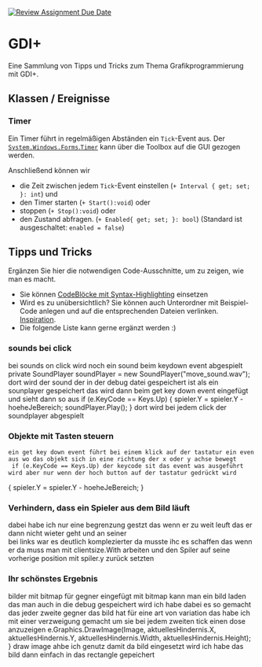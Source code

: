 [![Review Assignment Due Date](https://classroom.github.com/assets/deadline-readme-button-24ddc0f5d75046c5622901739e7c5dd533143b0c8e959d652212380cedb1ea36.svg)](https://classroom.github.com/a/OwH8KTXH)
# GDI+
Eine Sammlung von Tipps und Tricks zum Thema Grafikprogrammierung mit GDI+.

## Klassen / Ereignisse
### Timer
Ein Timer führt in regelmäßigen Abständen ein `Tick`-Event aus. Der [`System.Windows.Forms`.`Timer`](https://learn.microsoft.com/de-de/dotnet/api/system.windows.forms.timer?view=windowsdesktop-8.0&viewFallbackFrom=net-6.0) kann über die Toolbox auf die GUI gezogen werden. 

Anschließend können wir 
- die Zeit zwischen jedem `Tick`-Event einstellen (`+ Interval { get; set; }: int`) und
- den Timer starten (`+ Start():void`) oder
- stoppen (`+ Stop():void`) oder
- den Zustand abfragen. (`+ Enabled{ get; set; }: bool`) (Standard ist ausgeschaltet: `enabled = false`)



## Tipps und Tricks
Ergänzen Sie hier die notwendigen Code-Ausschnitte, um zu zeigen, wie man es macht. 
- Sie können [CodeBlöcke mit Syntax-Highlighting](https://docs.github.com/en/get-started/writing-on-github/working-with-advanced-formatting/creating-and-highlighting-code-blocks#syntax-highlighting) einsetzen
- Wird es zu unübersichtlich? Sie können auch Unterordner mit Beispiel-Code anlegen und auf die entsprechenden Dateien verlinken. [Inspiration](https://github.com/gsoTH/flaskShowcase/tree/master/datenbanken).
- Die folgende Liste kann gerne ergänzt werden :)

### sounds bei click 
bei sounds on click wird noch ein sound beim keydown event abgespielt 
 private SoundPlayer soundPlayer = new SoundPlayer("move_sound.wav");
dort wird der sound der in der debug datei gespeichert ist als ein sounplayer gespeichert 
das wird dann beim get key down event eingefügt und sieht dann so aus 
 if (e.KeyCode == Keys.Up)
 {
     spieler.Y = spieler.Y - hoeheJeBereich;
     soundPlayer.Play();
 }
 dort wird bei jedem click der soundplayer abgespielt 
  

### Objekte mit Tasten steuern
    ein get key down event führt bei einem klick auf der tastatur ein even aus wo das objekt sich in eine richtung der x oder y achse bewegt 
	 if (e.KeyCode == Keys.Up) der keycode sit das event was ausgeführt wird aber nur wenn der hoch button auf der tastatur gedrückt wird 
 {
     spieler.Y = spieler.Y - hoeheJeBereich;
 }
 
### Verhindern, dass ein Spieler aus dem Bild läuft
dabei habe ich nur eine begrenzung gestzt das wenn er zu weit leuft das er dann nicht wieter geht und an seiner 	
bei links war es deutlich komplezierter da musste ihc es schaffen das wenn er 
da muss man mit clientsize.With arbeiten und den Spiler auf seine vorherige position mit spiler.y zurück setzten 

### Ihr schönstes Ergebnis

bilder mit bitmap für gegner eingefügt 
mit bitmap kann man ein bild laden das man auch in die debug gespeichert wird 
ich habe dabei es so gemacht das jeder zweite gegner das bild hat für eine art von variation 
das habe ich mit einer verzweigung gemacht um sie bei jedem zweiten tick einen dose anzuzeigen 
 e.Graphics.DrawImage(Image, aktuellesHindernis.X, aktuellesHindernis.Y, aktuellesHindernis.Width, aktuellesHindernis.Height); }
 draw image ahbe ich genutz damit da bild eingesetzt wird ich habe das bild dann einfach in das rectangle gepeichert 





